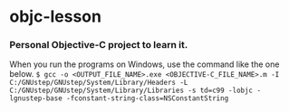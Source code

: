 # objc-lesson
### Personal Objective-C project to learn it.
When you run the programs on Windows, use the command like the one below.
`$ gcc -o <OUTPUT_FILE_NAME>.exe <OBJECTIVE-C_FILE_NAME>.m -I C:/GNUstep/GNUstep/System/Library/Headers -L C:/GNUstep/GNUstep/System/Library/Libraries -s
td=c99 -lobjc -lgnustep-base -fconstant-string-class=NSConstantString`

